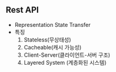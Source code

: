 ## Rest API

- Representation State Transfer
- 특징
  1. Stateless(무상태성)
  2. Cacheable(캐시 가능성)
  3. Client-Server(클라이언트-서버 구조)
  4. Layered System (계층화된 시스템)
